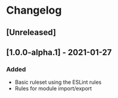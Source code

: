 # Changelog

## [Unreleased]

## [1.0.0-alpha.1] - 2021-01-27

### Added

- Basic ruleset using the ESLint rules
- Rules for module import/export
